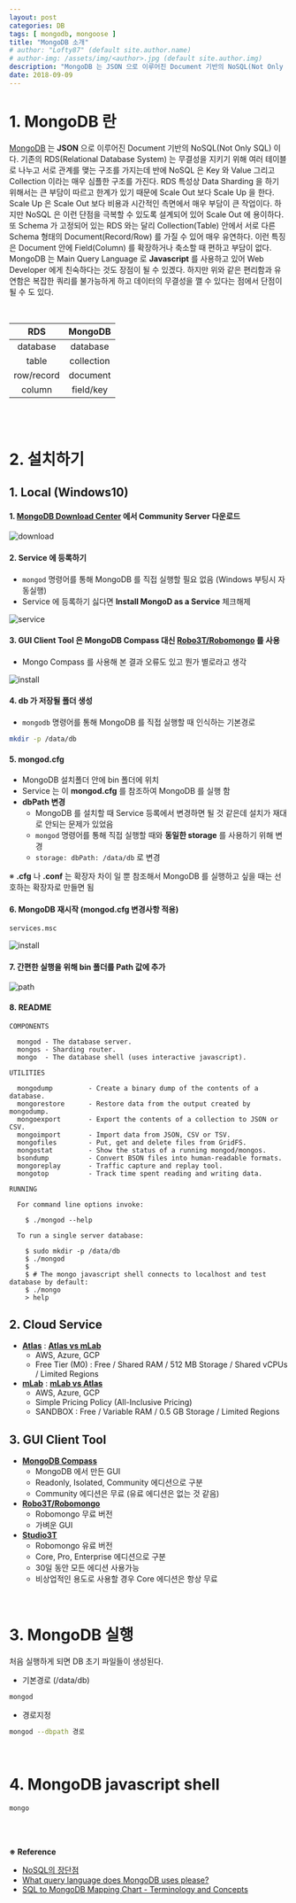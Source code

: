 ```yaml
---
layout: post
categories: DB
tags: [ mongodb, mongoose ]
title: "MongoDB 소개"
# author: "Lofty87" (default site.author.name)
# author-img: /assets/img/<author>.jpg (default site.author.img)
description: "MongoDB 는 JSON 으로 이루어진 Document 기반의 NoSQL(Not Only SQL) 이다. 기존의 RDS(Relational Database System) 는 무결성을 지키기 위해 여러 테이블로 나누고 서로 관계를 맺는 구조를 가지는데 반에 NoSQL 은 Key 와 Value 그리고 Collection 이라는 매우 심플한 구조를 가진다. RDS 특성상 Data Sharding 을 하기 위해서는 큰 부담이 따르고 한계가 있기 때문에 Scale Out 보다 Scale Up 을 한다."
date: 2018-09-09
---
```


# 1. MongoDB 란

[MongoDB](https://www.mongodb.com/) 는 **JSON** 으로 이루어진 Document 기반의 NoSQL(Not Only SQL) 이다. 기존의 RDS(Relational Database System) 는 무결성을 지키기 위해 여러 테이블로 나누고 서로 관계를 맺는 구조를 가지는데 반에 NoSQL 은 Key 와 Value 그리고 Collection 이라는 매우 심플한 구조를 가진다. RDS 특성상 Data Sharding 을 하기 위해서는 큰 부담이 따르고 한계가 있기 때문에 Scale Out 보다 Scale Up 을 한다. Scale Up 은 Scale Out 보다 비용과 시간적인 측면에서 매우 부담이 큰 작업이다. 하지만 NoSQL 은 이런 단점을 극복할 수 있도록 설계되어 있어 Scale Out 에 용이하다. 또 Schema 가 고정되어 있는 RDS 와는 달리 Collection(Table) 안에서 서로 다른 Schema 형태의 Document(Record/Row) 를 가질 수 있어 매우 유연하다. 이런 특징은 Document 안에 Field(Column) 를 확장하거나 축소할 때 편하고 부담이 없다. MongoDB 는 Main Query Language 로 **Javascript** 를 사용하고 있어 Web Developer 에게 친숙하다는 것도 장점이 될 수 있겠다. 하지만 위와 같은 편리함과 유연함은 복잡한 쿼리를 불가능하게 하고 데이터의 무결성을 깰 수 있다는 점에서 단점이 될 수 도 있다.

<br>

|     RDS    |   MongoDB   |
|:----------:|:-----------:|
|  database  |   database  |
|    table   |  collection |
| row/record |   document  |
|   column   |  field/key  |

<br><br>

# 2. 설치하기

## 1. Local (Windows10)

#### 1. [MongoDB Download Center](https://www.mongodb.com/download-center) 에서 Community Server 다운로드

![download](/assets/img/posts/DB/2018-09-09/download.png)

#### 2. Service 에 등록하기

* `mongod` 명령어를 통해 MongoDB 를 직접 실행할 필요 없음 (Windows 부팅시 자동실행)
* Service 에 등록하기 싫다면 **Install MongoD as a Service** 체크해제

![service](/assets/img/posts/DB/2018-09-09/service.png)

#### 3. GUI Client Tool 은 MongoDB Compass 대신 [Robo3T/Robomongo](https://robomongo.org) 를 사용

* Mongo Compass 를 사용해 본 결과 오류도 있고 뭔가 별로라고 생각

![install](/assets/img/posts/DB/2018-09-09/compass.png)

#### 4. db 가 저장될 폴더 생성

* `mongodb` 명령어를 통해 MongoDB 를 직접 실행할 때 인식하는 기본경로

```bash
mkdir -p /data/db
```

#### 5. mongod.cfg

* MongoDB 설치폴더 안에 bin 폴더에 위치
* Service 는 이 **mongod.cfg** 를 참조하여 MongoDB 를 실행 함
* **dbPath 변경**
  * MongoDB 를 설치할 때 Service 등록에서 변경하면 될 것 같은데 설치가 재대로 안되는 문제가 있었음
  * `mongod` 명령어를 통해 직접 실행할 때와 **동일한 storage** 를 사용하기 위해 변경
  * `storage: dbPath: /data/db` 로 변경

※ **.cfg** 나 **.conf** 는 확장자 차이 일 뿐 참조해서 MongoDB 를 실행하고 싶을 때는 선호하는 확장자로 만들면 됨

#### 6. MongoDB 재시작 (mongod.cfg 변경사항 적용)

```bash
services.msc
```

![install](/assets/img/posts/DB/2018-09-09/service-restart.png)

#### 7. 간편한 실행을 위해 bin 폴더를 Path 값에 추가

![path](/assets/img/posts/DB/2018-09-09/path.jpg)

#### 8. README

```text
COMPONENTS

  mongod - The database server.
  mongos - Sharding router.
  mongo  - The database shell (uses interactive javascript).

UTILITIES

  mongodump         - Create a binary dump of the contents of a database.
  mongorestore      - Restore data from the output created by mongodump.
  mongoexport       - Export the contents of a collection to JSON or CSV.
  mongoimport       - Import data from JSON, CSV or TSV.
  mongofiles        - Put, get and delete files from GridFS.
  mongostat         - Show the status of a running mongod/mongos.
  bsondump          - Convert BSON files into human-readable formats.
  mongoreplay       - Traffic capture and replay tool.
  mongotop          - Track time spent reading and writing data.

RUNNING

  For command line options invoke:

    $ ./mongod --help

  To run a single server database:

    $ sudo mkdir -p /data/db
    $ ./mongod
    $
    $ # The mongo javascript shell connects to localhost and test database by default:
    $ ./mongo
    > help
```

## 2. Cloud Service

* **[Atlas](https://www.mongodb.com/cloud/atlas)** : **[Atlas vs mLab](https://www.mongodb.com/blog/post/comparing-cloud-mongodb-services-mongodb-atlas-vs-mlab)**
  * AWS, Azure, GCP
  * Free Tier (M0) : Free / Shared RAM / 512 MB Storage / Shared vCPUs / Limited Regions
* **[mLab](https://mlab.com)** : **[mLab vs Atlas](https://mlab.com/mlab-vs-atlas)**
  * AWS, Azure, GCP
  * Simple Pricing Policy (All-Inclusive Pricing)
  * SANDBOX : Free / Variable RAM / 0.5 GB Storage / Limited Regions

## 3. GUI Client Tool

* **[MongoDB Compass](https://www.mongodb.com/products/compass)**
  * MongoDB 에서 만든 GUI
  * Readonly, Isolated, Community 에디션으로 구분
  * Community 에디션은 무료 (유료 에디션은 없는 것 같음)
* **[Robo3T/Robomongo](https://robomongo.org)**
  * Robomongo 무료 버전
  * 가벼운 GUI
* **[Studio3T](https://studio3t.com)**
  * Robomongo 유료 버전
  * Core, Pro, Enterprise 에디션으로 구분
  * 30일 동안 모든 에디션 사용가능
  * 비상업적인 용도로 사용할 경우 Core 에디션은 항상 무료

<br>

# 3. MongoDB 실행

처음 실행하게 되면 DB 초기 파일들이 생성된다.

* 기본경로 (/data/db)

```bash
mongod
```

* 경로지정

```bash
mongod --dbpath 경로
```

<br>

# 4. MongoDB javascript shell

```bash
mongo
```

<br><br>

**※ Reference**
  * [NoSQL의 장단점](http://lazybrain.ikspres.com/nosql1/)
  * [What query language does MongoDB uses please?](https://www.quora.com/What-query-language-does-MongoDB-uses-please)
  * [SQL to MongoDB Mapping Chart - Terminology and Concepts](https://docs.mongodb.com/manual/reference/sql-comparison/#terminology-and-concepts)